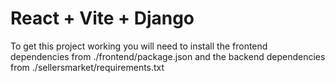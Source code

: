 # React + Vite + Django

To get this project working you will need to install the frontend dependencies from ./frontend/package.json and the backend dependencies from ./sellersmarket/requirements.txt
